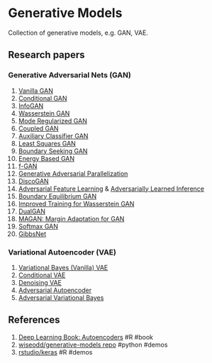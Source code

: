 # Generative Models
Collection of generative models, e.g. GAN, VAE.

## Research papers
### Generative Adversarial Nets (GAN)
  1. [Vanilla GAN](https://arxiv.org/abs/1406.2661)
  2. [Conditional GAN](https://arxiv.org/abs/1411.1784)
  3. [InfoGAN](https://arxiv.org/abs/1606.03657)
  4. [Wasserstein GAN](https://arxiv.org/abs/1701.07875)
  5. [Mode Regularized GAN](https://arxiv.org/abs/1612.02136)
  6. [Coupled GAN](https://arxiv.org/abs/1606.07536)
  7. [Auxiliary Classifier GAN](https://arxiv.org/abs/1610.09585)
  8. [Least Squares GAN](https://arxiv.org/abs/1611.04076v2)
  9. [Boundary Seeking GAN](https://arxiv.org/abs/1702.08431)
  10. [Energy Based GAN](https://arxiv.org/abs/1609.03126)
  11. [f-GAN](https://arxiv.org/abs/1606.00709)
  12. [Generative Adversarial Parallelization](https://arxiv.org/abs/1612.04021)
  13. [DiscoGAN](https://arxiv.org/abs/1703.05192)
  14. [Adversarial Feature Learning](https://arxiv.org/abs/1605.09782) & [Adversarially Learned Inference](https://arxiv.org/abs/1606.00704)
  15. [Boundary Equilibrium GAN](https://arxiv.org/abs/1703.10717)
  16. [Improved Training for Wasserstein GAN](https://arxiv.org/abs/1704.00028)
  17. [DualGAN](https://arxiv.org/abs/1704.02510)
  18. [MAGAN: Margin Adaptation for GAN](https://arxiv.org/abs/1704.03817)
  19. [Softmax GAN](https://arxiv.org/abs/1704.06191)
  20. [GibbsNet](https://papers.nips.cc/paper/7094-gibbsnet-iterative-adversarial-inference-for-deep-graphical-models.pdf)

### Variational Autoencoder (VAE)
  1. [Variational Bayes (Vanilla) VAE](https://arxiv.org/abs/1312.6114)
  2. [Conditional VAE](https://arxiv.org/abs/1406.5298)
  3. [Denoising VAE](https://arxiv.org/abs/1511.06406)
  4. [Adversarial Autoencoder](https://arxiv.org/abs/1511.05644)
  5. [Adversarial Variational Bayes](https://arxiv.org/abs/1701.04722)

## References
1. [Deep Learning Book: Autoencoders](https://www.deeplearningbook.org/contents/autoencoders.html) #R #book
2. [wiseodd/generative-models repo](https://github.com/wiseodd/generative-models/blob/master/README.md) #python #demos
3. [rstudio/keras](https://github.com/rstudio/keras/tree/master/vignettes/examples) #R #demos